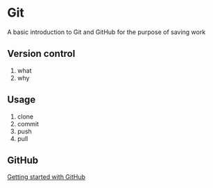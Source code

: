 # Git

A basic introduction to Git and GitHub for the purpose of saving work

## Version control

1. what
1. why

## Usage

1. clone
1. commit
1. push
1. pull

## GitHub

[Getting started with GitHub](https://help.github.com/en/categories/getting-started-with-github)

